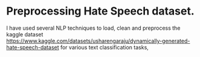 # Preprocessing Hate Speech dataset.

I have used several NLP techniques to load, clean and preprocess the kaggle dataset https://www.kaggle.com/datasets/usharengaraju/dynamically-generated-hate-speech-dataset for various text classification tasks, 
